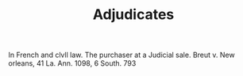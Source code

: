 ---
title: Adjudicates
permalink: "/definitions/adjudicates.html"
body: In French and clvll law. The purchaser at a Judicial sale. Breut v. New orleans,
  41 La. Ann. 1098, 6 South. 793
published_at: '2018-07-07'
layout: post
---
